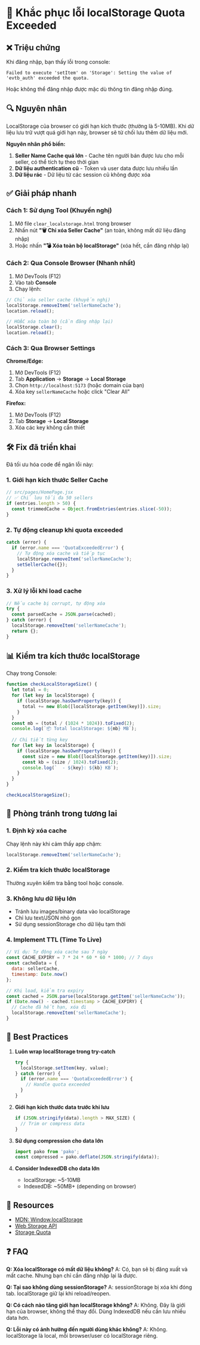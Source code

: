 # 🔧 Khắc phục lỗi localStorage Quota Exceeded

## ❌ Triệu chứng

Khi đăng nhập, bạn thấy lỗi trong console:

```
Failed to execute 'setItem' on 'Storage': Setting the value of 'evtb_auth' exceeded the quota.
```

Hoặc không thể đăng nhập được mặc dù thông tin đăng nhập đúng.

## 🔍 Nguyên nhân

LocalStorage của browser có giới hạn kích thước (thường là 5-10MB). Khi dữ liệu lưu trữ vượt quá giới hạn này, browser sẽ từ chối lưu thêm dữ liệu mới.

**Nguyên nhân phổ biến:**
1. **Seller Name Cache quá lớn** - Cache tên người bán được lưu cho mỗi seller, có thể tích tụ theo thời gian
2. **Dữ liệu authentication cũ** - Token và user data được lưu nhiều lần
3. **Dữ liệu rác** - Dữ liệu từ các session cũ không được xóa

## ✅ Giải pháp nhanh

### Cách 1: Sử dụng Tool (Khuyến nghị)

1. Mở file `clear_localstorage.html` trong browser
2. Nhấn nút **"🗑️ Chỉ xóa Seller Cache"** (an toàn, không mất dữ liệu đăng nhập)
3. Hoặc nhấn **"💣 Xóa toàn bộ localStorage"** (xóa hết, cần đăng nhập lại)

### Cách 2: Qua Console Browser (Nhanh nhất)

1. Mở DevTools (F12)
2. Vào tab **Console**
3. Chạy lệnh:

```javascript
// Chỉ xóa seller cache (khuyến nghị)
localStorage.removeItem('sellerNameCache');
location.reload();

// HOẶC xóa toàn bộ (cần đăng nhập lại)
localStorage.clear();
location.reload();
```

### Cách 3: Qua Browser Settings

**Chrome/Edge:**
1. Mở DevTools (F12)
2. Tab **Application** → **Storage** → **Local Storage**
3. Chọn `http://localhost:5173` (hoặc domain của bạn)
4. Xóa key `sellerNameCache` hoặc click "Clear All"

**Firefox:**
1. Mở DevTools (F12)
2. Tab **Storage** → **Local Storage**
3. Xóa các key không cần thiết

## 🛠️ Fix đã triển khai

Đã tối ưu hóa code để ngăn lỗi này:

### 1. Giới hạn kích thước Seller Cache
```javascript
// src/pages/HomePage.jsx
// ✅ Chỉ lưu tối đa 50 sellers
if (entries.length > 50) {
  const trimmedCache = Object.fromEntries(entries.slice(-50));
}
```

### 2. Tự động cleanup khi quota exceeded
```javascript
catch (error) {
  if (error.name === 'QuotaExceededError') {
    // Tự động xóa cache và tiếp tục
    localStorage.removeItem('sellerNameCache');
    setSellerCache({});
  }
}
```

### 3. Xử lý lỗi khi load cache
```javascript
// Nếu cache bị corrupt, tự động xóa
try {
  const parsedCache = JSON.parse(cached);
} catch (error) {
  localStorage.removeItem('sellerNameCache');
  return {};
}
```

## 📊 Kiểm tra kích thước localStorage

Chạy trong Console:

```javascript
function checkLocalStorageSize() {
  let total = 0;
  for (let key in localStorage) {
    if (localStorage.hasOwnProperty(key)) {
      total += new Blob([localStorage.getItem(key)]).size;
    }
  }
  const mb = (total / (1024 * 1024)).toFixed(2);
  console.log(`📦 Total localStorage: ${mb} MB`);
  
  // Chi tiết từng key
  for (let key in localStorage) {
    if (localStorage.hasOwnProperty(key)) {
      const size = new Blob([localStorage.getItem(key)]).size;
      const kb = (size / 1024).toFixed(2);
      console.log(`  - ${key}: ${kb} KB`);
    }
  }
}

checkLocalStorageSize();
```

## 🚨 Phòng tránh trong tương lai

### 1. Định kỳ xóa cache
Chạy lệnh này khi cảm thấy app chậm:
```javascript
localStorage.removeItem('sellerNameCache');
```

### 2. Kiểm tra kích thước localStorage
Thường xuyên kiểm tra bằng tool hoặc console.

### 3. Không lưu dữ liệu lớn
- Tránh lưu images/binary data vào localStorage
- Chỉ lưu text/JSON nhỏ gọn
- Sử dụng sessionStorage cho dữ liệu tạm thời

### 4. Implement TTL (Time To Live)
```javascript
// Ví dụ: Tự động xóa cache sau 7 ngày
const CACHE_EXPIRY = 7 * 24 * 60 * 60 * 1000; // 7 days
const cacheData = {
  data: sellerCache,
  timestamp: Date.now()
};

// Khi load, kiểm tra expiry
const cached = JSON.parse(localStorage.getItem('sellerNameCache'));
if (Date.now() - cached.timestamp > CACHE_EXPIRY) {
  // Cache đã hết hạn, xóa đi
  localStorage.removeItem('sellerNameCache');
}
```

## 📝 Best Practices

1. **Luôn wrap localStorage trong try-catch**
   ```javascript
   try {
     localStorage.setItem(key, value);
   } catch (error) {
     if (error.name === 'QuotaExceededError') {
       // Handle quota exceeded
     }
   }
   ```

2. **Giới hạn kích thước data trước khi lưu**
   ```javascript
   if (JSON.stringify(data).length > MAX_SIZE) {
     // Trim or compress data
   }
   ```

3. **Sử dụng compression cho data lớn**
   ```javascript
   import pako from 'pako';
   const compressed = pako.deflate(JSON.stringify(data));
   ```

4. **Consider IndexedDB cho data lớn**
   - localStorage: ~5-10MB
   - IndexedDB: ~50MB+ (depending on browser)

## 🔗 Resources

- [MDN: Window.localStorage](https://developer.mozilla.org/en-US/docs/Web/API/Window/localStorage)
- [Web Storage API](https://developer.mozilla.org/en-US/docs/Web/API/Web_Storage_API)
- [Storage Quota](https://developer.mozilla.org/en-US/docs/Web/API/Storage_API/Storage_quotas_and_eviction_criteria)

## ❓ FAQ

**Q: Xóa localStorage có mất dữ liệu không?**
A: Có, bạn sẽ bị đăng xuất và mất cache. Nhưng bạn chỉ cần đăng nhập lại là được.

**Q: Tại sao không dùng sessionStorage?**
A: sessionStorage bị xóa khi đóng tab. localStorage giữ lại khi reload/reopen.

**Q: Có cách nào tăng giới hạn localStorage không?**
A: Không. Đây là giới hạn của browser, không thể thay đổi. Dùng IndexedDB nếu cần lưu nhiều data hơn.

**Q: Lỗi này có ảnh hưởng đến người dùng khác không?**
A: Không. localStorage là local, mỗi browser/user có localStorage riêng.

